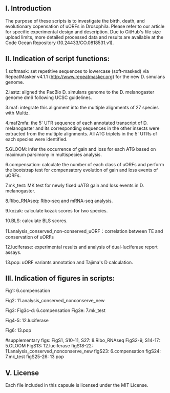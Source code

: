 
## I. Introduction
The purpose of these scripts is to investigate the birth, death, and evolutionary copensation of uORFs in Drosophila. Please refer to our article for specific experimental design and description.
Due to GitHub's file size upload limits, more detailed processed data and results are available at the Code Ocean Repository (10.24433/CO.0818531.v1).

## II. Indication of script functions:

1.softmask: set repetitive sequences to lowercase (soft-masked) via RepeatMasker v4.1.1 (http://www.repeatmasker.org) for the new D. simulans genome.

2.lastz: aligned the PacBio D. simulans genome to the D. melanogaster genome dm6 following UCSC guidelines.

3.maf: integrate this alignment into the multiple alignments of 27 species with Multiz. 

4.maf2mfa: the 5' UTR sequence of each annotated transcript of D. melanogaster and its corresponding sequences in the other insects were extracted from the multiple alignments.  All ATG triplets in the 5' UTRs of each species were identified.

5.GLOOM: infer the occurrence of gain and loss for each ATG based on maximum parsimony in multispecies analysis. 

6.compensation: calculate the number of each class of uORFs and perform the bootstrap test for compensatory evolution of gain and loss events of uORFs.

7.mk_test: MK test for newly fixed uATG gain and loss events in D. melanogaster.

8.Ribo_RNAseq: Ribo-seq and mRNA-seq analysis.

9.kozak: calculate kozak scores for two species.

10.BLS: calculate BLS scores.

11.analysis_conserved_non-conserved_uORF：correlation between TE and conservation of uORFs

12.luciferase: experimental results and analysis of dual-luciferase report assays.

13.pop: uORF variants annotation and Tajima's D calculation.


## III. Indication of figures in scripts:
Fig1: 6.compensation

Fig2: 11.analysis_conserved_nonconserve_new

Fig3: 
    Fig3c-d: 6.compensation
    Fig3e: 7.mk_test

Fig4-5: 12.luciferase

Fig6: 13.pop

#supplementary figs:
FigS1, S10-11, S27: 8.Ribo_RNAseq
FigS2-9, S14-17: 5.GLOOM
FigS13: 12.luciferase
figS18-22: 11.analysis_conserved_nonconserve_new
figS23: 6.compensation
figS24: 7.mk_test
figS25-26: 13.pop


## V. License
Each file included in this capsule is licensed under the MIT License.



